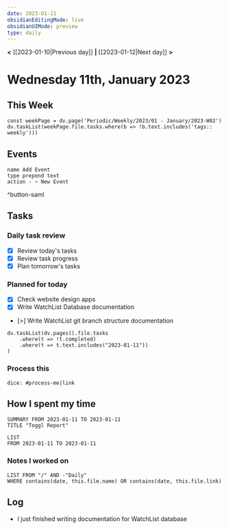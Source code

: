```yaml
---
date: 2023-01-11
obsidianEditingMode: live
obsidianUIMode: preview
type: daily
---
```


**<** [[2023-01-10|Previous day]] **|** [[2023-01-12|Next day]] **>**

# Wednesday 11th, January 2023

## This Week

```dataviewjs
const weekPage = dv.page('Periodic/Weekly/2023/01 - January/2023-W02')
dv.taskList(weekPage.file.tasks.where(b => !b.text.includes('tags:: weekly')))
```

## Events
```button
name Add Event
type prepend text
action - ~ New Event
```
^button-saml

## Tasks

### Daily task review
- [x] Review today's tasks
- [x] Review task progress
- [x] Plan tomorrow's tasks

### Planned for today
- [x] Check website design apps
- [x] Write WatchList Database documentation
- [>] Write WatchList git branch structure documentation

```dataviewjs
dv.taskList(dv.pages().file.tasks
	.where(t => !t.completed)
	.where(t => t.text.includes("2023-01-11"))
)
```

### Process this
`dice: #process-me|link`

## How I spent my time

```toggl
SUMMARY FROM 2023-01-11 TO 2023-01-11
TITLE "Toggl Report"
```

```toggl
LIST
FROM 2023-01-11 TO 2023-01-11
```

### Notes I worked on

```dataview
LIST FROM "/" AND -"Daily"
WHERE contains(date, this.file.name) OR contains(date, this.file.link)
```

## Log

- I just finished writing documentation for WatchList database